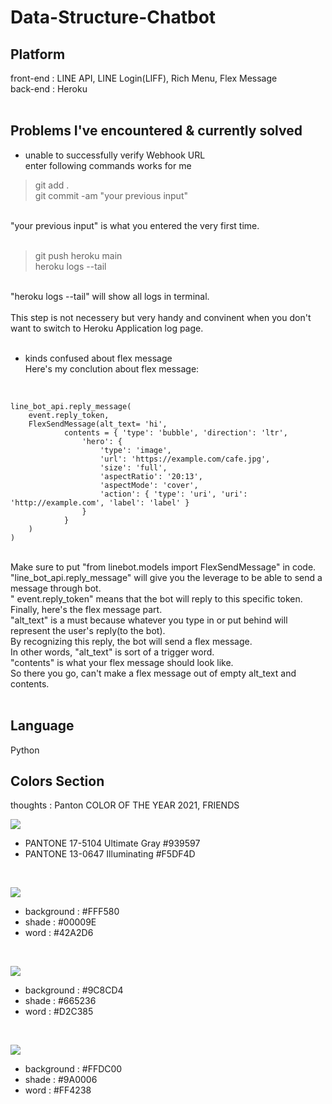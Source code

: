 # Data-Structure-Chatbot

## Platform
front-end : LINE API, LINE Login(LIFF), Rich Menu, Flex Message<br>
back-end : Heroku<br>
<br>

## Problems I've encountered & currently solved
- unable to successfully verify Webhook URL<br>
enter following commands works for me<br>
> git add .<br>
> git commit -am "your previous input"<br>
<br>
"your previous input" is what you entered the very first time.<br>
<br>

> git push heroku main<br>
> heroku logs --tail<br>
<br>
"heroku logs --tail" will show all logs in terminal.<br>
<br>
This step is not necessery but very handy and convinent when you don't want to switch
to Heroku Application log page.<br>
<br>

- kinds confused about flex message<br>
Here's my conclution about flex message:
<br>

    line_bot_api.reply_message(
        event.reply_token,
        FlexSendMessage(alt_text= 'hi', 
                contents = { 'type': 'bubble', 'direction': 'ltr',
                    'hero': {
                        'type': 'image',
                        'url': 'https://example.com/cafe.jpg',
                        'size': 'full',
                        'aspectRatio': '20:13',
                        'aspectMode': 'cover',
                        'action': { 'type': 'uri', 'uri': 'http://example.com', 'label': 'label' }
                    }
                }
        )
    )

<br>
Make sure to put "from linebot.models import FlexSendMessage" in code.<br>
"line_bot_api.reply_message" will give you the leverage to be able to send a message through bot.<br>
" event.reply_token" means that the bot will reply to this specific token.<br>
Finally, here's the flex message part.<br>
"alt_text" is a must because whatever you type in or put behind will represent the user's reply(to the bot).<br>
By recognizing this reply, the bot will send a flex message.<br>
In other words, "alt_text" is sort of a trigger word.<br>
"contents" is what your flex message should look like.<br>
So there you go, can't make a flex message out of empty alt_text and contents.<br>

<br>

## Language
Python
<br>

## Colors Section
thoughts : Panton COLOR OF THE YEAR 2021, FRIENDS<br>

![](https://i.imgur.com/JI0JsJo.png)
- PANTONE 17-5104 Ultimate Gray #939597
- PANTONE 13-0647 Illuminating #F5DF4D

<br>

![](https://i.imgur.com/181dnHc.png)
- background : #FFF580
- shade : #00009E
- word : #42A2D6

<br>

![](https://i.imgur.com/cBVIqR5.png)
- background : #9C8CD4
- shade : #665236
- word : #D2C385

<br>

![](https://i.imgur.com/H8VdspH.png)
- background : #FFDC00
- shade : #9A0006
- word : #FF4238
